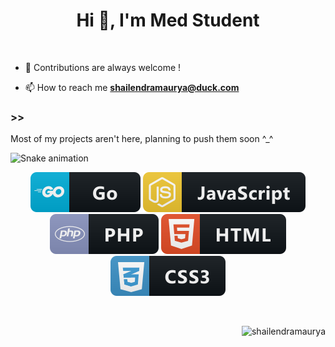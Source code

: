 <h1 align="center">Hi 👋, I'm Med Student</h1>
<br>

- 🤝 Contributions are always welcome !

- 📫 How to reach me **shailendramaurya@duck.com**

<h3 align="left">>></h3>
<p align="left">Most of my projects aren't here, planning to push them soon ^_^ </p>

![Snake animation](https://github.com/shailendramaurya/shailendramaurya/blob/output/snake.svg)
<br>
 <p align="center">
    <img src="https://raw.githubusercontent.com/MikeCodesDotNET/ColoredBadges/master/svg/dev/languages/go.svg" alt="golang" style="vertical-align:top margin:6px 4px">
   <img src="https://raw.githubusercontent.com/MikeCodesDotNET/ColoredBadges/master/svg/dev/languages/js.svg" alt="javascript" style="vertical-align:top margin:6px 4px">
   <img src="https://raw.githubusercontent.com/MikeCodesDotNET/ColoredBadges/master/svg/dev/languages/php.svg" alt="php" style="vertical-align:top margin:6px 4px">
   <img src="https://raw.githubusercontent.com/MikeCodesDotNET/ColoredBadges/master/svg/dev/languages/html.svg" alt="html" style="vertical-align:top margin:6px 4px">
   <img src="https://raw.githubusercontent.com/MikeCodesDotNET/ColoredBadges/master/svg/dev/languages/css3.svg" alt="css3" style="vertical-align:top margin:6px 4px">
  </p>  
<br>
  <p align="right"> <img src="https://komarev.com/ghpvc/?username=shailendramaurya&label=Profile%20views&color=0e75b6&style=flat" alt="shailendramaurya" /> </p>
